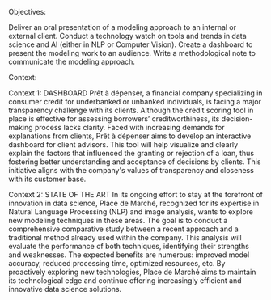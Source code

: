 Objectives:

Deliver an oral presentation of a modeling approach to an internal or external client.
Conduct a technology watch on tools and trends in data science and AI (either in NLP or Computer Vision).
Create a dashboard to present the modeling work to an audience.
Write a methodological note to communicate the modeling approach.

Context:

Context 1: DASHBOARD
Prêt à dépenser, a financial company specializing in consumer credit for underbanked or unbanked individuals, is facing a major transparency challenge with its clients. Although the credit scoring tool in place is effective for assessing borrowers’ creditworthiness, its decision-making process lacks clarity. Faced with increasing demands for explanations from clients, Prêt à dépenser aims to develop an interactive dashboard for client advisors. This tool will help visualize and clearly explain the factors that influenced the granting or rejection of a loan, thus fostering better understanding and acceptance of decisions by clients. This initiative aligns with the company's values of transparency and closeness with its customer base.

Context 2: STATE OF THE ART
In its ongoing effort to stay at the forefront of innovation in data science, Place de Marché, recognized for its expertise in Natural Language Processing (NLP) and image analysis, wants to explore new modeling techniques in these areas. The goal is to conduct a comprehensive comparative study between a recent approach and a traditional method already used within the company. This analysis will evaluate the performance of both techniques, identifying their strengths and weaknesses. The expected benefits are numerous: improved model accuracy, reduced processing time, optimized resources, etc. By proactively exploring new technologies, Place de Marché aims to maintain its technological edge and continue offering increasingly efficient and innovative data science solutions.
